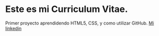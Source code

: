 # Este es mi Curriculum Vitae.
Primer proyecto aprendidendo HTML5, CSS, y como utilizar GitHub.
[Mi linkedin](https://www.linkedin.com/in/danaayelenrm/)
